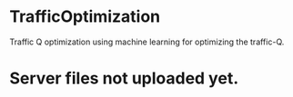 # TrafficOptimization

Traffic Q optimization using machine learning for optimizing the traffic-Q.

# Server files not uploaded yet.

